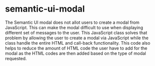 # semantic-ui-modal
The Semantic UI modal does not allot users to create a modal from JavaScript. This can make the modal difficult to use when displaying different set of messages to the user. This JavaScript class solves that problem by allowing the user to create a modal via JavaScript while the class handle the entire HTML and call-back functionality. This code also helps to reduce the amount of HTML code the user have to add for the modal as the HTML codes are then added based on the type of modal requested.
